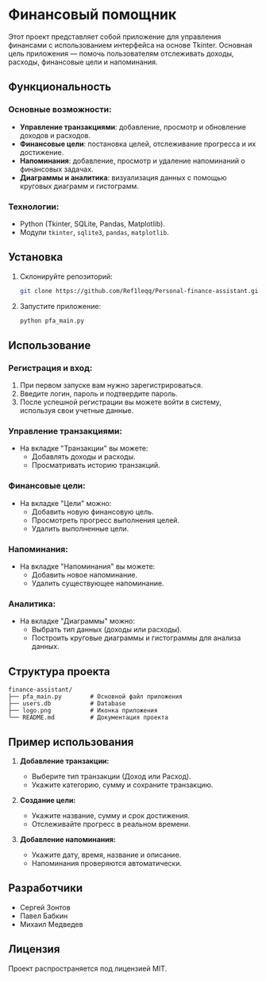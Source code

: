 # Финансовый помощник

Этот проект представляет собой приложение для управления финансами с использованием интерфейса на основе Tkinter. Основная цель приложения — помочь пользователям отслеживать доходы, расходы, финансовые цели и напоминания.

## Функциональность

### Основные возможности:
- **Управление транзакциями**: добавление, просмотр и обновление доходов и расходов.
- **Финансовые цели**: постановка целей, отслеживание прогресса и их достижение.
- **Напоминания**: добавление, просмотр и удаление напоминаний о финансовых задачах.
- **Диаграммы и аналитика**: визуализация данных с помощью круговых диаграмм и гистограмм.

### Технологии:
- Python (Tkinter, SQLite, Pandas, Matplotlib).
- Модули `tkinter`, `sqlite3`, `pandas`, `matplotlib`.

## Установка

1. Склонируйте репозиторий:
   ```bash
   git clone https://github.com/Ref1leqq/Personal-finance-assistant.git
   ```
2. Запустите приложение:
   ```bash
   python pfa_main.py
   ```

## Использование

### Регистрация и вход:
1. При первом запуске вам нужно зарегистрироваться.
2. Введите логин, пароль и подтвердите пароль.
3. После успешной регистрации вы можете войти в систему, используя свои учетные данные.

### Управление транзакциями:
- На вкладке "Транзакции" вы можете:
  - Добавлять доходы и расходы.
  - Просматривать историю транзакций.

### Финансовые цели:
- На вкладке "Цели" можно:
  - Добавить новую финансовую цель.
  - Просмотреть прогресс выполнения целей.
  - Удалить выполненные цели.

### Напоминания:
- На вкладке "Напоминания" вы можете:
  - Добавить новое напоминание.
  - Удалить существующее напоминание.

### Аналитика:
- На вкладке "Диаграммы" можно:
  - Выбрать тип данных (доходы или расходы).
  - Построить круговые диаграммы и гистограммы для анализа данных.

## Структура проекта

```
finance-assistant/
├── pfa_main.py        # Основной файл приложения
├── users.db           # Database
├── logo.png           # Иконка приложения
└── README.md          # Документация проекта
```

## Пример использования

1. **Добавление транзакции:**
   - Выберите тип транзакции (Доход или Расход).
   - Укажите категорию, сумму и сохраните транзакцию.

2. **Создание цели:**
   - Укажите название, сумму и срок достижения.
   - Отслеживайте прогресс в реальном времени.

3. **Добавление напоминания:**
   - Укажите дату, время, название и описание.
   - Напоминания проверяются автоматически.

## Разработчики
- Сергей Зонтов
- Павел Бабкин
- Михаил Медведев

## Лицензия
Проект распространяется под лицензией MIT.

